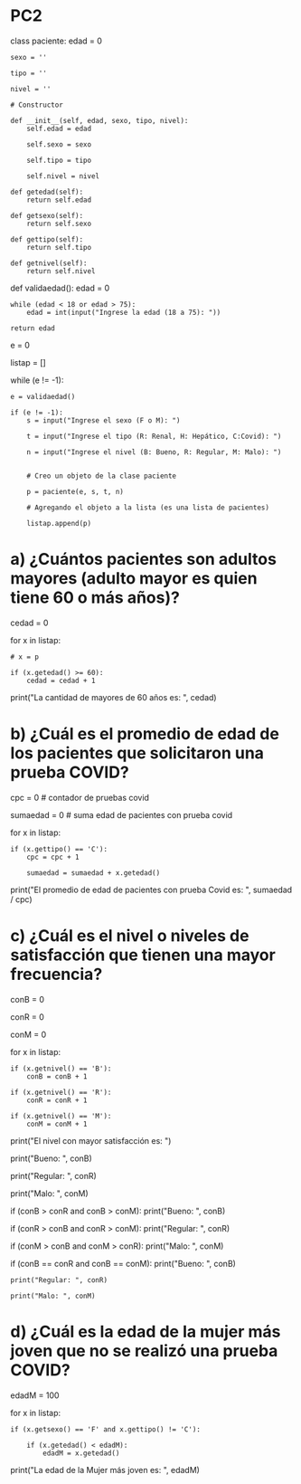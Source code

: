 # PC2
class paciente:
    edad = 0

    sexo = ''

    tipo = ''

    nivel = ''

    # Constructor

    def __init__(self, edad, sexo, tipo, nivel):
        self.edad = edad

        self.sexo = sexo

        self.tipo = tipo

        self.nivel = nivel

    def getedad(self):
        return self.edad

    def getsexo(self):
        return self.sexo

    def gettipo(self):
        return self.tipo

    def getnivel(self):
        return self.nivel


def validaedad():
    edad = 0

    while (edad < 18 or edad > 75):
        edad = int(input("Ingrese la edad (18 a 75): "))

    return edad


e = 0

listap = []

while (e != -1):

    e = validaedad()

    if (e != -1):
        s = input("Ingrese el sexo (F o M): ")

        t = input("Ingrese el tipo (R: Renal, H: Hepático, C:Covid): ")

        n = input("Ingrese el nivel (B: Bueno, R: Regular, M: Malo): ")
    

        # Creo un objeto de la clase paciente

        p = paciente(e, s, t, n)

        # Agregando el objeto a la lista (es una lista de pacientes)

        listap.append(p)

# a) ¿Cuántos pacientes son adultos mayores (adulto mayor es quien tiene 60 o más años)?

cedad = 0

for x in listap:

    # x = p

    if (x.getedad() >= 60):
        cedad = cedad + 1

print("La cantidad de mayores de 60 años es: ", cedad)

# b) ¿Cuál es el promedio de edad de los pacientes que solicitaron una prueba COVID?

cpc = 0  # contador de pruebas covid

sumaedad = 0  # suma edad de pacientes con prueba covid

for x in listap:

    if (x.gettipo() == 'C'):
        cpc = cpc + 1

        sumaedad = sumaedad + x.getedad()

print("El promedio de edad de pacientes con prueba Covid es: ", sumaedad / cpc)

# c) ¿Cuál es el nivel o niveles de satisfacción que tienen una mayor frecuencia?

conB = 0

conR = 0

conM = 0

for x in listap:

    if (x.getnivel() == 'B'):
        conB = conB + 1

    if (x.getnivel() == 'R'):
        conR = conR + 1

    if (x.getnivel() == 'M'):
        conM = conM + 1

print("El nivel con mayor satisfacción es: ")

print("Bueno: ", conB)

print("Regular: ", conR)

print("Malo: ", conM)

if (conB > conR and conB > conM):
    print("Bueno: ", conB)

if (conR > conB and conR > conM):
    print("Regular: ", conR)

if (conM > conB and conM > conR):
    print("Malo: ", conM)

if (conB == conR and conB == conM):
    print("Bueno: ", conB)

    print("Regular: ", conR)

    print("Malo: ", conM)

# d) ¿Cuál es la edad de la mujer más joven que no se realizó una prueba COVID?

edadM = 100

for x in listap:

    if (x.getsexo() == 'F' and x.gettipo() != 'C'):

        if (x.getedad() < edadM):
            edadM = x.getedad()

print("La edad de la Mujer más joven es: ", edadM)
